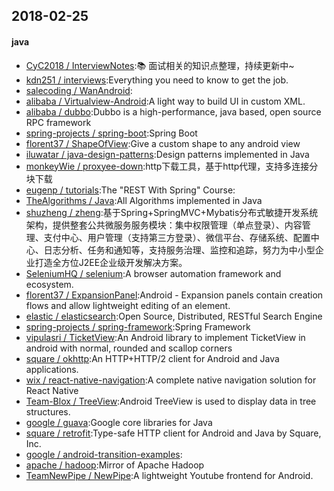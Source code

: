 ## 2018-02-25

#### java
* [CyC2018 / InterviewNotes](https://github.com/CyC2018/InterviewNotes):📚 面试相关的知识点整理，持续更新中~
* [kdn251 / interviews](https://github.com/kdn251/interviews):Everything you need to know to get the job.
* [salecoding / WanAndroid](https://github.com/salecoding/WanAndroid):
* [alibaba / Virtualview-Android](https://github.com/alibaba/Virtualview-Android):A light way to build UI in custom XML.
* [alibaba / dubbo](https://github.com/alibaba/dubbo):Dubbo is a high-performance, java based, open source RPC framework
* [spring-projects / spring-boot](https://github.com/spring-projects/spring-boot):Spring Boot
* [florent37 / ShapeOfView](https://github.com/florent37/ShapeOfView):Give a custom shape to any android view
* [iluwatar / java-design-patterns](https://github.com/iluwatar/java-design-patterns):Design patterns implemented in Java
* [monkeyWie / proxyee-down](https://github.com/monkeyWie/proxyee-down):http下载工具，基于http代理，支持多连接分块下载
* [eugenp / tutorials](https://github.com/eugenp/tutorials):The "REST With Spring" Course:
* [TheAlgorithms / Java](https://github.com/TheAlgorithms/Java):All Algorithms implemented in Java
* [shuzheng / zheng](https://github.com/shuzheng/zheng):基于Spring+SpringMVC+Mybatis分布式敏捷开发系统架构，提供整套公共微服务服务模块：集中权限管理（单点登录）、内容管理、支付中心、用户管理（支持第三方登录）、微信平台、存储系统、配置中心、日志分析、任务和通知等，支持服务治理、监控和追踪，努力为中小型企业打造全方位J2EE企业级开发解决方案。
* [SeleniumHQ / selenium](https://github.com/SeleniumHQ/selenium):A browser automation framework and ecosystem.
* [florent37 / ExpansionPanel](https://github.com/florent37/ExpansionPanel):Android - Expansion panels contain creation flows and allow lightweight editing of an element.
* [elastic / elasticsearch](https://github.com/elastic/elasticsearch):Open Source, Distributed, RESTful Search Engine
* [spring-projects / spring-framework](https://github.com/spring-projects/spring-framework):Spring Framework
* [vipulasri / TicketView](https://github.com/vipulasri/TicketView):An Android library to implement TicketView in android with normal, rounded and scallop corners
* [square / okhttp](https://github.com/square/okhttp):An HTTP+HTTP/2 client for Android and Java applications.
* [wix / react-native-navigation](https://github.com/wix/react-native-navigation):A complete native navigation solution for React Native
* [Team-Blox / TreeView](https://github.com/Team-Blox/TreeView):Android TreeView is used to display data in tree structures.
* [google / guava](https://github.com/google/guava):Google core libraries for Java
* [square / retrofit](https://github.com/square/retrofit):Type-safe HTTP client for Android and Java by Square, Inc.
* [google / android-transition-examples](https://github.com/google/android-transition-examples):
* [apache / hadoop](https://github.com/apache/hadoop):Mirror of Apache Hadoop
* [TeamNewPipe / NewPipe](https://github.com/TeamNewPipe/NewPipe):A lightweight Youtube frontend for Android.
